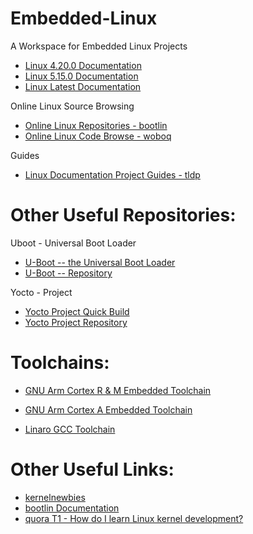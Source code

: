 # Embedded-Linux

A Workspace for Embedded Linux Projects

* [Linux 4.20.0 Documentation](https://www.kernel.org/doc/html/v4.20/)
* [Linux 5.15.0 Documentation](https://www.kernel.org/doc/html/v5.15/)
* [Linux Latest Documentation](https://www.kernel.org/doc/html/latest/)

Online Linux Source Browsing

* [Online Linux Repositories - bootlin](https://elixir.bootlin.com/linux/latest/source)
* [Online Linux Code Browse - woboq](https://code.woboq.org/linux/linux/)

Guides

* [Linux Documentation Project Guides - tldp](https://tldp.org/guides.html)

# Other Useful Repositories:

Uboot - Universal Boot Loader

* [U-Boot -- the Universal Boot Loader](https://www.denx.de/wiki/U-Boot)
* [U-Boot -- Repository](https://github.com/u-boot/u-boot)

Yocto - Project

* [Yocto Project Quick Build](https://www.yoctoproject.org/docs/2.5/brief-yoctoprojectqs/brief-yoctoprojectqs.html)
* [Yocto Project Repository](https://git.yoctoproject.org/poky)

# Toolchains:

* [GNU Arm Cortex R & M Embedded Toolchain](https://developer.arm.com/tools-and-software/open-source-software/developer-tools/gnu-toolchain/gnu-rm/downloads)

* [GNU Arm Cortex A Embedded Toolchain](https://developer.arm.com/tools-and-software/open-source-software/developer-tools/gnu-toolchain/gnu-a/downloads)

* [Linaro GCC Toolchain](https://releases.linaro.org/components/toolchain/binaries/)

# Other Useful Links:

* [kernelnewbies](https://kernelnewbies.org/)
* [bootlin Documentation](https://bootlin.com/docs/)
* [quora T1 - How do I learn Linux kernel development?](https://www.quora.com/How-do-I-learn-Linux-kernel-development)
